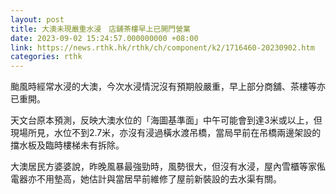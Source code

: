 ```yaml
---
layout: post
title: 大澳未現嚴重水浸　店舖茶樓早上已開門營業
date: 2023-09-02 15:24:57.000000000 +08:00
link: https://news.rthk.hk/rthk/ch/component/k2/1716460-20230902.htm
categories: rthk
---
```


颱風時經常水浸的大澳，今次水浸情況沒有預期般嚴重，早上部分商舖、茶樓等亦已重開。

天文台原本預測，反映大澳水位的「海圖基準面」中午可能會到達3米或以上，但現場所見，水位不到2.7米，亦沒有浸過橫水渡吊橋，當局早前在吊橋兩邊架設的擋水板及臨時樓梯未有拆除。

大澳居民方婆婆說，昨晚風暴最強勁時，風勢很大，但沒有水浸，屋內雪櫃等家俬‬電器亦不用墊高，她估計與當居早前維修了屋前新裝設的去水渠有關。
